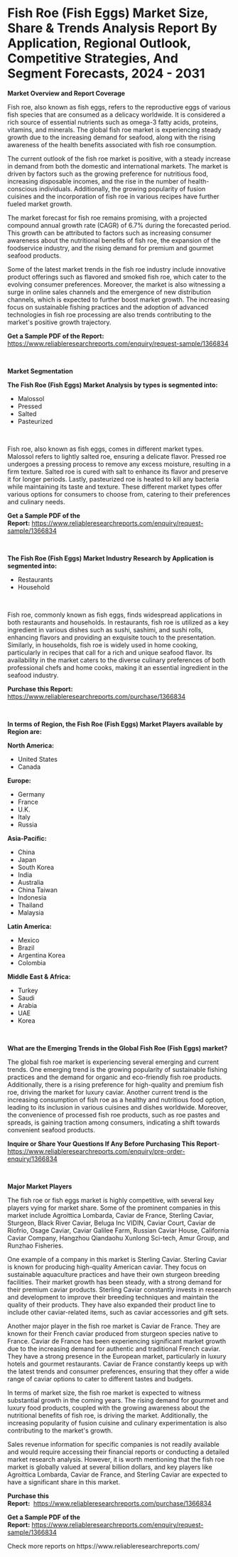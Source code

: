 <p><h1>Fish Roe (Fish Eggs) Market Size, Share & Trends Analysis Report By Application, Regional Outlook, Competitive Strategies, And Segment Forecasts, 2024 - 2031</h1></p><p><strong>Market Overview and Report Coverage</strong></p>
<p><p>Fish roe, also known as fish eggs, refers to the reproductive eggs of various fish species that are consumed as a delicacy worldwide. It is considered a rich source of essential nutrients such as omega-3 fatty acids, proteins, vitamins, and minerals. The global fish roe market is experiencing steady growth due to the increasing demand for seafood, along with the rising awareness of the health benefits associated with fish roe consumption.</p><p>The current outlook of the fish roe market is positive, with a steady increase in demand from both the domestic and international markets. The market is driven by factors such as the growing preference for nutritious food, increasing disposable incomes, and the rise in the number of health-conscious individuals. Additionally, the growing popularity of fusion cuisines and the incorporation of fish roe in various recipes have further fueled market growth.</p><p>The market forecast for fish roe remains promising, with a projected compound annual growth rate (CAGR) of 6.7% during the forecasted period. This growth can be attributed to factors such as increasing consumer awareness about the nutritional benefits of fish roe, the expansion of the foodservice industry, and the rising demand for premium and gourmet seafood products.</p><p>Some of the latest market trends in the fish roe industry include innovative product offerings such as flavored and smoked fish roe, which cater to the evolving consumer preferences. Moreover, the market is also witnessing a surge in online sales channels and the emergence of new distribution channels, which is expected to further boost market growth. The increasing focus on sustainable fishing practices and the adoption of advanced technologies in fish roe processing are also trends contributing to the market's positive growth trajectory.</p></p>
<p><strong>Get a Sample PDF of the Report:</strong> <a href="https://www.reliableresearchreports.com/enquiry/request-sample/1366834">https://www.reliableresearchreports.com/enquiry/request-sample/1366834</a></p>
<p>&nbsp;</p>
<p><strong>Market Segmentation</strong></p>
<p><strong>The Fish Roe (Fish Eggs) Market Analysis by types is segmented into:</strong></p>
<p><ul><li>Malossol</li><li>Pressed</li><li>Salted</li><li>Pasteurized</li></ul></p>
<p>&nbsp;</p>
<p><p>Fish roe, also known as fish eggs, comes in different market types. Malossol refers to lightly salted roe, ensuring a delicate flavor. Pressed roe undergoes a pressing process to remove any excess moisture, resulting in a firm texture. Salted roe is cured with salt to enhance its flavor and preserve it for longer periods. Lastly, pasteurized roe is heated to kill any bacteria while maintaining its taste and texture. These different market types offer various options for consumers to choose from, catering to their preferences and culinary needs.</p></p>
<p><strong>Get a Sample PDF of the Report:</strong>&nbsp;<a href="https://www.reliableresearchreports.com/enquiry/request-sample/1366834">https://www.reliableresearchreports.com/enquiry/request-sample/1366834</a></p>
<p>&nbsp;</p>
<p><strong>The Fish Roe (Fish Eggs) Market Industry Research by Application is segmented into:</strong></p>
<p><ul><li>Restaurants</li><li>Household</li></ul></p>
<p>&nbsp;</p>
<p><p>Fish roe, commonly known as fish eggs, finds widespread applications in both restaurants and households. In restaurants, fish roe is utilized as a key ingredient in various dishes such as sushi, sashimi, and sushi rolls, enhancing flavors and providing an exquisite touch to the presentation. Similarly, in households, fish roe is widely used in home cooking, particularly in recipes that call for a rich and unique seafood flavor. Its availability in the market caters to the diverse culinary preferences of both professional chefs and home cooks, making it an essential ingredient in the seafood industry.</p></p>
<p><strong>Purchase this Report:</strong>&nbsp; <a href="https://www.reliableresearchreports.com/purchase/1366834">https://www.reliableresearchreports.com/purchase/1366834</a></p>
<p>&nbsp;</p>
<p><strong>In terms of Region, the Fish Roe (Fish Eggs) Market Players available by Region are:</strong></p>
<p>
    <p> <strong> North America: </strong>
        <ul>
            <li>United States</li>
            <li>Canada</li>
        </ul>
        </p> 
    <p> <strong> Europe: </strong>
        <ul>
            <li>Germany</li>
            <li>France</li>
            <li>U.K.</li>
            <li>Italy</li>
            <li>Russia</li>
        </ul>
        </p> 
    <p> <strong> Asia-Pacific: </strong>
        <ul>
            <li>China</li>
            <li>Japan</li>
            <li>South Korea</li>
            <li>India</li>
            <li>Australia</li>
            <li>China Taiwan</li>
            <li>Indonesia</li>
            <li>Thailand</li>
            <li>Malaysia</li>
        </ul>
        </p> 
    <p> <strong> Latin America: </strong>
        <ul>
            <li>Mexico</li>
            <li>Brazil</li>
            <li>Argentina Korea</li>
            <li>Colombia</li>
        </ul>
        </p> 
    <p> <strong> Middle East & Africa: </strong>
        <ul>
            <li>Turkey</li>
            <li>Saudi</li>
            <li>Arabia</li>
            <li>UAE</li>
            <li>Korea</li>
        </ul>
    </p>
    </p>
<p>&nbsp;</p>
<p><strong>What are the Emerging Trends in the Global Fish Roe (Fish Eggs) market?</strong></p>
<p><p>The global fish roe market is experiencing several emerging and current trends. One emerging trend is the growing popularity of sustainable fishing practices and the demand for organic and eco-friendly fish roe products. Additionally, there is a rising preference for high-quality and premium fish roe, driving the market for luxury caviar. Another current trend is the increasing consumption of fish roe as a healthy and nutritious food option, leading to its inclusion in various cuisines and dishes worldwide. Moreover, the convenience of processed fish roe products, such as roe pastes and spreads, is gaining traction among consumers, indicating a shift towards convenient seafood products.</p></p>
<p><strong>Inquire or Share Your Questions If Any Before Purchasing This Report</strong>- <a href="https://www.reliableresearchreports.com/enquiry/pre-order-enquiry/1366834">https://www.reliableresearchreports.com/enquiry/pre-order-enquiry/1366834</a></p>
<p>&nbsp;</p>
<p><strong>Major Market Players</strong></p>
<p><p>The fish roe or fish eggs market is highly competitive, with several key players vying for market share. Some of the prominent companies in this market include Agroittica Lombarda, Caviar de France, Sterling Caviar, Sturgeon, Black River Caviar, Beluga Inc VIDIN, Caviar Court, Caviar de Riofrio, Osage Caviar, Caviar Galilee Farm, Russian Caviar House, California Caviar Company, Hangzhou Qiandaohu Xunlong Sci-tech, Amur Group, and Runzhao Fisheries.</p><p>One example of a company in this market is Sterling Caviar. Sterling Caviar is known for producing high-quality American caviar. They focus on sustainable aquaculture practices and have their own sturgeon breeding facilities. Their market growth has been steady, with a strong demand for their premium caviar products. Sterling Caviar constantly invests in research and development to improve their breeding techniques and maintain the quality of their products. They have also expanded their product line to include other caviar-related items, such as caviar accessories and gift sets. </p><p>Another major player in the fish roe market is Caviar de France. They are known for their French caviar produced from sturgeon species native to France. Caviar de France has been experiencing significant market growth due to the increasing demand for authentic and traditional French caviar. They have a strong presence in the European market, particularly in luxury hotels and gourmet restaurants. Caviar de France constantly keeps up with the latest trends and consumer preferences, ensuring that they offer a wide range of caviar options to cater to different tastes and budgets.</p><p>In terms of market size, the fish roe market is expected to witness substantial growth in the coming years. The rising demand for gourmet and luxury food products, coupled with the growing awareness about the nutritional benefits of fish roe, is driving the market. Additionally, the increasing popularity of fusion cuisine and culinary experimentation is also contributing to the market's growth.</p><p>Sales revenue information for specific companies is not readily available and would require accessing their financial reports or conducting a detailed market research analysis. However, it is worth mentioning that the fish roe market is globally valued at several billion dollars, and key players like Agroittica Lombarda, Caviar de France, and Sterling Caviar are expected to have a significant share in this market.</p></p>
<p><strong>Purchase this Report:</strong>&nbsp;&nbsp;<a href="https://www.reliableresearchreports.com/purchase/1366834">https://www.reliableresearchreports.com/purchase/1366834</a></p>
<p></p>
<p><strong>Get a Sample PDF of the Report:</strong>&nbsp;<a href="https://www.reliableresearchreports.com/enquiry/request-sample/1366834">https://www.reliableresearchreports.com/enquiry/request-sample/1366834</a></p>
<p>Check more reports on https://www.reliableresearchreports.com/</p>